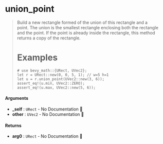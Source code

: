 # union\_point

>  Build a new rectangle formed of the union of this rectangle and a point.
>  The union is the smallest rectangle enclosing both the rectangle and the point. If the
>  point is already inside the rectangle, this method returns a copy of the rectangle.
>  # Examples
>  ```
>  # use bevy_math::{URect, UVec2};
>  let r = URect::new(0, 0, 5, 1); // w=5 h=1
>  let u = r.union_point(UVec2::new(3, 6));
>  assert_eq!(u.min, UVec2::ZERO);
>  assert_eq!(u.max, UVec2::new(5, 6));
>  ```

#### Arguments

- **\_self** : `URect` \- No Documentation 🚧
- **other** : `UVec2` \- No Documentation 🚧

#### Returns

- **arg0** : `URect` \- No Documentation 🚧
